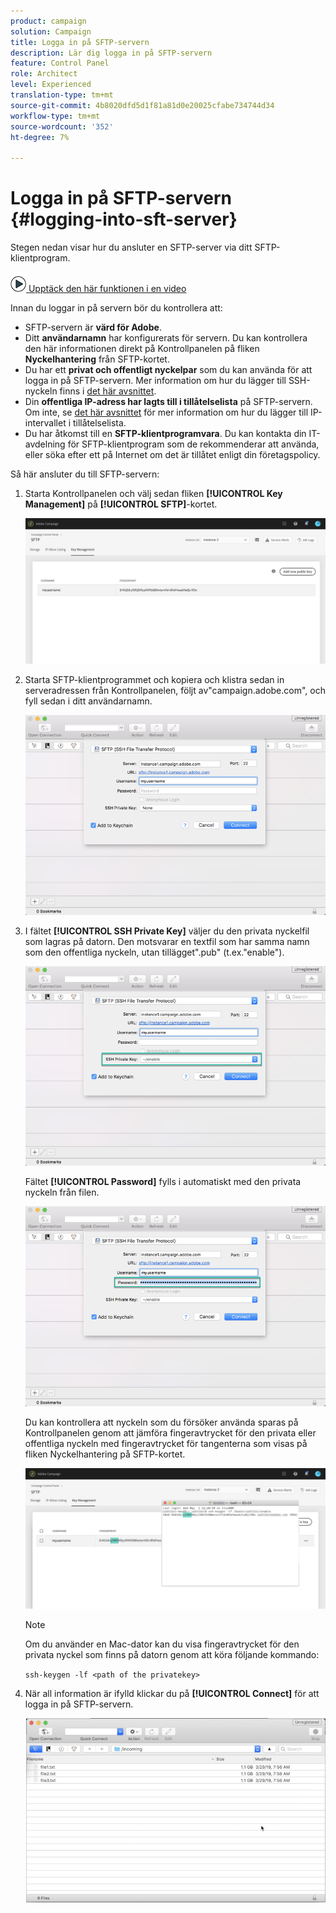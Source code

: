 ```yaml
---
product: campaign
solution: Campaign
title: Logga in på SFTP-servern
description: Lär dig logga in på SFTP-servern
feature: Control Panel
role: Architect
level: Experienced
translation-type: tm+mt
source-git-commit: 4b8020dfd5d1f81a81d0e20025cfabe734744d34
workflow-type: tm+mt
source-wordcount: '352'
ht-degree: 7%

---
```



# Logga in på SFTP-servern {#logging-into-sft-server}

Stegen nedan visar hur du ansluter en SFTP-server via ditt SFTP-klientprogram.

![](assets/do-not-localize/how-to-video.png)[ Upptäck den här funktionen i en video](https://video.tv.adobe.com/v/27263?quality=12)

Innan du loggar in på servern bör du kontrollera att:

* SFTP-servern är **värd för Adobe**.
* Ditt **användarnamn** har konfigurerats för servern. Du kan kontrollera den här informationen direkt på Kontrollpanelen på fliken **Nyckelhantering** från SFTP-kortet.
* Du har ett **privat och offentligt nyckelpar** som du kan använda för att logga in på SFTP-servern. Mer information om hur du lägger till SSH-nyckeln finns i [det här avsnittet](../../sftp/using/key-management.md).
* Din **offentliga IP-adress har lagts till i tillåtelselista** på SFTP-servern. Om inte, se [det här avsnittet](../../sftp/using/ip-range-allow-listing.md) för mer information om hur du lägger till IP-intervallet i tillåtelselista.
* Du har åtkomst till en **SFTP-klientprogramvara**. Du kan kontakta din IT-avdelning för SFTP-klientprogram som de rekommenderar att använda, eller söka efter ett på Internet om det är tillåtet enligt din företagspolicy.

Så här ansluter du till SFTP-servern:

1. Starta Kontrollpanelen och välj sedan fliken **[!UICONTROL Key Management]** på **[!UICONTROL SFTP]**-kortet.

   ![](assets/sftp_card.png)

1. Starta SFTP-klientprogrammet och kopiera och klistra sedan in serveradressen från Kontrollpanelen, följt av&quot;campaign.adobe.com&quot;, och fyll sedan i ditt användarnamn.

   ![](assets/do-not-localize/connect1.png)

1. I fältet **[!UICONTROL SSH Private Key]** väljer du den privata nyckelfil som lagras på datorn. Den motsvarar en textfil som har samma namn som den offentliga nyckeln, utan tillägget&quot;.pub&quot; (t.ex.&quot;enable&quot;).

   ![](assets/do-not-localize/connect2.png)

   Fältet **[!UICONTROL Password]** fylls i automatiskt med den privata nyckeln från filen.

   ![](assets/do-not-localize/connect3.png)

   Du kan kontrollera att nyckeln som du försöker använda sparas på Kontrollpanelen genom att jämföra fingeravtrycket för den privata eller offentliga nyckeln med fingeravtrycket för tangenterna som visas på fliken Nyckelhantering på SFTP-kortet.

   ![](assets/fingerprint_compare.png)

   >[!NOTE]
   >
   >Om du använder en Mac-dator kan du visa fingeravtrycket för den privata nyckel som finns på datorn genom att köra följande kommando:
   >
   >`ssh-keygen -lf <path of the privatekey>`

1. När all information är ifylld klickar du på **[!UICONTROL Connect]** för att logga in på SFTP-servern.

   ![](assets/do-not-localize/sftpconnected.png)
